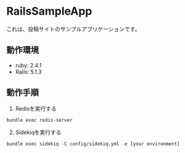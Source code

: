 # RailsSampleApp

これは、投稿サイトのサンプルアプリケーションです。

## 動作環境

- ruby: 2.4.1
- Rails: 5.1.3

## 動作手順
1. Redisを実行する
```
bundle exec redis-server
```

2. Sidekiqを実行する
```
bundle exec sidekiq -C config/sidekiq.yml -e [your environment]
```
